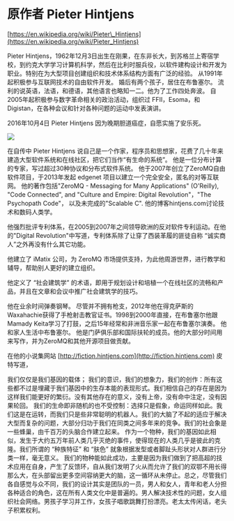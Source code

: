 # 原作者 Pieter Hintjens

[https://en.wikipedia.org/wiki/Pieter\_Hintjens](https://en.wikipedia.org/wiki/Pieter_Hintjens)

Pieter Hintjens，1962年12月3日出生在刚果，在东非长大，到苏格兰上寄宿学校，到约克大学学习计算机科学，然后在比利时服兵役，以软件建构设计和开发为职业。特别在为大型项目创建组织和技术体系结构方面有广泛的经验。 从1991年起积极参与互联网技术的自由软件开发。 婚后有两个孩子，居住在布鲁塞尔。 流利的说英语，法语，和德语，其他语言也略知一二。他为了工作四处奔波。 自2005年起积极参与数字革命相关的政治活动，组织过 FFII，Esoma，和 Digistan，在各种会议和针对各种问题的运动中发表演讲。

2016年10月4日 Pieter Hintjens 因为晚期胆道癌症，自愿实施了安乐死。

  
![](http://hintjens.com/local--files/nav:side/pieter-hintjens.jpg)

在自传中 Pieter Hintjens 说自己是一个作家，程序员和思想家，花费了几十年来建造大型软件系统和在线社区，把它们当作“有生命的系统”。 他是一位分布计算的专家，写过超过30种协议和分布式软件系统。 他于2007年创立了ZeroMQ自由软件项目，于2013年发起 edgenet 项目以建立一个完全安全，匿名的对等互联网。 他的著作包括"ZeroMQ - Messaging for Many Applications" \(O'Reilly\), "Code Connected", and "Culture and Empire: Digital Revolution"，"The Psychopath Code"， 以及未完成的"Scalable C". 他的博客hintjens.com讨论技术和数码人类学。

他强烈批评专利体系，在2005到2007年之间领导欧洲的反对软件专利运动。在他的"Digital Revolution"中写道，专利体系除了让穿了西装革履的匪徒自称 “诚实商人”之外再没有什么其它功能。

他建立了 iMatix 公司，为 ZeroMQ 市场提供支持，为此他周游世界，进行教学和辅导，帮助别人更好的建立组织。

他定义了 “社会建筑学” 的术语，即用于规划设计和培植一个在线社区的流畅和产品，并且在文章和会议中推广社会建筑学的技巧。

他在业余时间弹奏钢琴。 尽管并不拥有枪支，2012年他在得克萨斯的Waxahachie获得了手枪射击教官证书。1998到2000年直接，在布鲁塞尔他跟Mamady Keita学习了打鼓，之后15年经常和非洲音乐家一起在布鲁塞尔演奏。 他和家人生活中布鲁塞尔。 他是门萨俱乐部和国际扶轮的成员。他的大部分时间用来写作，并为ZeroMQ和其他开源项目做贡献。

在他的小说集网站 [http://fiction.hintjens.com](http://fiction.hintjens.com) 皮特写道，

我们仅仅是我们基因的载体； 我们的意识，我们的想象力，我们的创作：所有这些都不过是埋藏于我们基因中的生存本能的表现形式。我们相信自己的存在是因为这样我们能更好的繁衍。没有其他存在的意义，没有上帝，没有命中注定，没有因果轮回。 我们的生命即非随机的也不受控制：选择只是假象，命运同样如此。我们这是在运转，而我们只是些非常聪明的机器人。我们的大脑了不起的适应于解决大型而复杂的问题，大部分归功于我们在同类之间多年来的竞争。我们的社会象是一些蜂巢，由千百万的头脑合作建立起来。 作为一个物种，我们的基因如此相似，发生于大约五万年前人类几乎灭绝的事件，使得现在的人类几乎是彼此的克隆。我们所谓的 “种族特征” 和 “肤色” 就象根据发型或者脚趾头形状对人群进行分类一样，毫无意义。 我们的物种能如此成功，主要是因为我们做到了把高超的技术应用在自身，产生了反馈环，自从我们发明了火从而允许了我们的双鄂不用长得那么大，在头部留出更多空间容纳更大的脑，这一循环从未停止。总之，尽管我们各自感觉与众不同，我们的设计其实是团队的一员，男人和女人，青年和老人分担各种适合的角色，这在所有人类文化中是普遍的。男人解决技术性的问题，女人组织社会网络。男孩子学习并工作，女孩子唱歌跳舞打扮漂亮。老太太传闲话，老头子积累权利。

